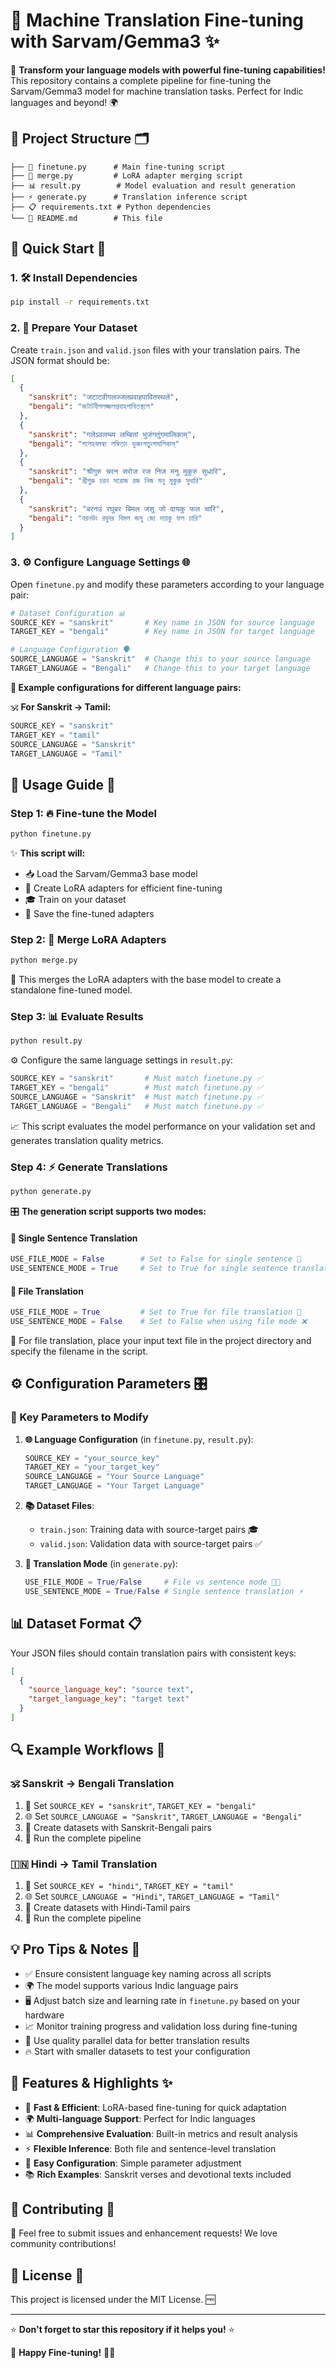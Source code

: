 # 🌟 Machine Translation Fine-tuning with Sarvam/Gemma3 ✨

🚀 **Transform your language models with powerful fine-tuning capabilities!** This repository contains a complete pipeline for fine-tuning the Sarvam/Gemma3 model for machine translation tasks. Perfect for Indic languages and beyond! 🌍

## 📁 Project Structure 🗂️

```
├── 🔧 finetune.py      # Main fine-tuning script
├── 🔗 merge.py         # LoRA adapter merging script
├── 📊 result.py        # Model evaluation and result generation
├── ⚡ generate.py      # Translation inference script
├── 📋 requirements.txt # Python dependencies
└── 📖 README.md        # This file
```

## 🚀 Quick Start 🏁

### 1. 🛠️ Install Dependencies

```bash
pip install -r requirements.txt
```

### 2. 📝 Prepare Your Dataset 

Create `train.json` and `valid.json` files with your translation pairs. The JSON format should be:

```json
[
  {
    "sanskrit": "जटाटवीगलज्जलप्रवाहपावितस्थले",
    "bengali": "জটাটবীগলজ্জলপ্রবাহপাবিতস্থলে"
  },
  {
    "sanskrit": "गलेऽवलम्ब्य लम्बितां भुजंगतुंगमालिकाम्",
    "bengali": "গলেঽবলম্ব্য লম্বিতাং ভুজংগতুংগমালিকাম্"
  },
  {
    "sanskrit": "श्रीगुरु चरन सरोज रज निज मनु मुकुरु सुधारि",
    "bengali": "শ্রীগুরু চরন সরোজ রজ নিজ মনু মুকুরু সুধারি"
  },
  {
    "sanskrit": "बरनउं रघुबर बिमल जसु जो दायकु फल चारि",
    "bengali": "বরনউং রঘুবর বিমল জসু জো দায়কু ফল চারি"
  }
]
```

### 3. ⚙️ Configure Language Settings 🌐

Open `finetune.py` and modify these parameters according to your language pair:

```python
# Dataset Configuration 📊
SOURCE_KEY = "sanskrit"       # Key name in JSON for source language 
TARGET_KEY = "bengali"        # Key name in JSON for target language

# Language Configuration 🗣️
SOURCE_LANGUAGE = "Sanskrit"  # Change this to your source language
TARGET_LANGUAGE = "Bengali"   # Change this to your target language
```

**🎯 Example configurations for different language pairs:**

🕉️ **For Sanskrit → Tamil:**
```python
SOURCE_KEY = "sanskrit"
TARGET_KEY = "tamil"
SOURCE_LANGUAGE = "Sanskrit"
TARGET_LANGUAGE = "Tamil"
```

## 🎯 Usage Guide 💫

### Step 1: 🔥 Fine-tune the Model

```bash
python finetune.py
```

✨ **This script will:**
- 📥 Load the Sarvam/Gemma3 base model
- 🔧 Create LoRA adapters for efficient fine-tuning
- 🎓 Train on your dataset
- 💾 Save the fine-tuned adapters

### Step 2: 🔗 Merge LoRA Adapters

```bash
python merge.py
```

🎉 This merges the LoRA adapters with the base model to create a standalone fine-tuned model.

### Step 3: 📊 Evaluate Results

```bash
python result.py
```

⚙️ Configure the same language settings in `result.py`:
```python
SOURCE_KEY = "sanskrit"       # Must match finetune.py ✅
TARGET_KEY = "bengali"        # Must match finetune.py ✅
SOURCE_LANGUAGE = "Sanskrit"  # Must match finetune.py ✅
TARGET_LANGUAGE = "Bengali"   # Must match finetune.py ✅
```

📈 This script evaluates the model performance on your validation set and generates translation quality metrics.

### Step 4: ⚡ Generate Translations

```bash
python generate.py
```

🎛️ **The generation script supports two modes:**

#### 💬 Single Sentence Translation
```python
USE_FILE_MODE = False        # Set to False for single sentence 🔄
USE_SENTENCE_MODE = True     # Set to True for single sentence translation ✅
```

#### 📄 File Translation
```python
USE_FILE_MODE = True         # Set to True for file translation 📁
USE_SENTENCE_MODE = False    # Set to False when using file mode ❌
```

📂 For file translation, place your input text file in the project directory and specify the filename in the script.

## ⚙️ Configuration Parameters 🎛️

### 🔑 Key Parameters to Modify

1. **🌐 Language Configuration** (in `finetune.py`, `result.py`):
   ```python
   SOURCE_KEY = "your_source_key"
   TARGET_KEY = "your_target_key"
   SOURCE_LANGUAGE = "Your Source Language"
   TARGET_LANGUAGE = "Your Target Language"
   ```

2. **📚 Dataset Files**:
   - `train.json`: Training data with source-target pairs 🎓
   - `valid.json`: Validation data with source-target pairs ✅

3. **🎯 Translation Mode** (in `generate.py`):
   ```python
   USE_FILE_MODE = True/False     # File vs sentence mode 📁💬
   USE_SENTENCE_MODE = True/False # Single sentence translation ⚡
   ```

## 📊 Dataset Format 📋

Your JSON files should contain translation pairs with consistent keys:

```json
[
  {
    "source_language_key": "source text",
    "target_language_key": "target text"
  }
]
```

## 🔍 Example Workflows 🎯

### 🕉️ Sanskrit → Bengali Translation
1. 🔧 Set `SOURCE_KEY = "sanskrit"`, `TARGET_KEY = "bengali"`
2. 🌐 Set `SOURCE_LANGUAGE = "Sanskrit"`, `TARGET_LANGUAGE = "Bengali"`
3. 📝 Create datasets with Sanskrit-Bengali pairs
4. 🚀 Run the complete pipeline

### 🇮🇳 Hindi → Tamil Translation
1. 🔧 Set `SOURCE_KEY = "hindi"`, `TARGET_KEY = "tamil"`
2. 🌐 Set `SOURCE_LANGUAGE = "Hindi"`, `TARGET_LANGUAGE = "Tamil"`
3. 📝 Create datasets with Hindi-Tamil pairs
4. 🚀 Run the complete pipeline

## 💡 Pro Tips & Notes 📝

- ✅ Ensure consistent language key naming across all scripts
- 🌍 The model supports various Indic language pairs
- 🖥️ Adjust batch size and learning rate in `finetune.py` based on your hardware
- 📈 Monitor training progress and validation loss during fine-tuning
- 🎯 Use quality parallel data for better translation results
- 🔥 Start with smaller datasets to test your configuration

## 🎨 Features & Highlights ✨

- 🚀 **Fast & Efficient**: LoRA-based fine-tuning for quick adaptation
- 🌍 **Multi-language Support**: Perfect for Indic languages
- 📊 **Comprehensive Evaluation**: Built-in metrics and result analysis
- ⚡ **Flexible Inference**: Both file and sentence-level translation
- 🎯 **Easy Configuration**: Simple parameter adjustment
- 📚 **Rich Examples**: Sanskrit verses and devotional texts included

## 🤝 Contributing 💪

🎉 Feel free to submit issues and enhancement requests! We love community contributions! 

## 📄 License 📜

This project is licensed under the MIT License. 🆓

---

⭐ **Don't forget to star this repository if it helps you!** ⭐

🙏 **Happy Fine-tuning!** 🚀✨
